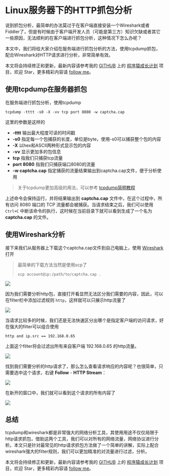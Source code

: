 # Linux服务器下的HTTP抓包分析

说到抓包分析，最简单的办法莫过于在客户端直接安装一个Wireshark或者Fiddler了，但是有时候由于客户端开发人员（可能是第三方）知识欠缺或者其它一些原因，无法顺利的在客户端进行抓包分析，这种情况下怎么办呢？

本文中，我们将给大家介绍在服务端进行抓包分析的方法，使用tcpdump抓包，配合Wireshark对HTTP请求进行分析，非常简单有效。

本文将会持续修正和更新，最新内容请参考我的 [GITHUB](https://github.com/mylxsw) 上的 [程序猿成长计划](https://github.com/mylxsw/growing-up) 项目，欢迎 Star，更多精彩内容请 [follow me](https://github.com/mylxsw)。

## 使用tcpdump在服务器抓包

在服务端进行抓包分析，使用tcpdump

    tcpdump -tttt -s0 -X -vv tcp port 8080 -w captcha.cap

这里的参数是这样的

- **-tttt** 输出最大程度可读的时间戳
- **-s0** 指定每一个包捕获的长度，单位是byte，使用-s0可以捕获整个包的内容
- **-X** 以hex和ASCII两种形式显示包的内容
- **-vv** 显示更加多的包信息
- **tcp** 指我们只捕获tcp流量
- **port 8080** 指我们只捕获端口8080的流量
- **-w captcha.cap** 指定捕获的流量结果输出到captcha.cap文件，便于分析使用

> 关于tcpdump更加高级的用法，可以参考 [tcpdump简明教程][tcpdump-tutorial]

上述命令会保持运行，并将结果输出到 **captcha.cap** 文件中，在这个过程中，所有访问 8080 端口的 TCP 流量都会被捕获。当请求结束之后，我们可以使用 `Ctrl+C` 中断该命令的执行，这时候在当前目录下就可以看到生成了一个名为 **captcha.cap** 的文件。

## 使用Wireshark分析

接下来我们从服务器上下载这个captcha.cap文件到自己电脑上，使用 [Wireshark][wireshark] 打开

> 最简单的下载方法当然是使用scp了
> 
>     scp account@ip:/path/to/captcha.cap .

![](https://ssl.aicode.cc/15317212624721.jpg)

因为我们需要分析http包，直接打开看显然无法区分我们需要的内容，因此，可以在filter栏中添加过滤规则 `http`，这样就可以只展示http流量了

![](https://ssl.aicode.cc/15317213481535.jpg)

当请求比较多的时候，我们还是无法快速区分出哪个是指定客户端的访问请求，好在强大的filter可以组合使用

    http and ip.src == 192.168.0.65    

上面这个filter将会过滤出所有来自客户端 192.168.0.65 的http流量。

![](https://ssl.aicode.cc/15317215272868.jpg)

找到我们需要分析的http请求了，那么怎么查看请求响应的内容呢？也很简单，只需要选中这个请求，右键 **Follow** - **HTTP Stream**：

![](https://ssl.aicode.cc/15317216039417.jpg)

在新开的窗口中，我们就可以看到这个请求的所有内容了

![](https://ssl.aicode.cc/15317217869717.jpg)


## 总结

tcpdump和wireshark都是非常强大的网络分析工具，其使用用途不仅仅局限于http请求抓包，借助这两个工具，我们可以对所有的网络流量，网络协议进行分析。本文只是针对最常见的http请求抓包方法做了一个简单的讲解，实际上配合wireshark强大的filter规则，我们可以更加精准的对流量进行过滤，分析。

本文将会持续修正和更新，最新内容请参考我的 [GITHUB](https://github.com/mylxsw) 上的 [程序猿成长计划](https://github.com/mylxsw/growing-up) 项目，欢迎 Star，更多精彩内容请 [follow me](https://github.com/mylxsw)。

[wireshark]: https://www.wireshark.org/#download
[tcpdump-tutorial]: https://github.com/mylxsw/growing-up/blob/master/doc/tcpdump%E7%AE%80%E6%98%8E%E6%95%99%E7%A8%8B.md
